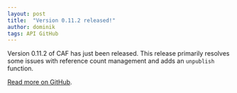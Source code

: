 ```yaml
---
layout: post
title:  "Version 0.11.2 released!"
author: dominik
tags: API GitHub
---
```


Version 0.11.2 of CAF has just been released. This release primarily resolves
some issues with reference count management and adds an `unpublish` function.

[Read more on
GitHub](https://github.com/actor-framework/actor-framework/releases/tag/0.11.2).
